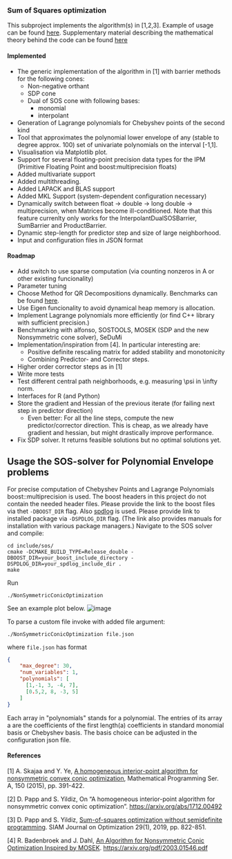 ### Sum of Squares optimization

This subproject implements the algorithm(s) in [1,2,3]. Example of usage can be found [here](../../doc/cpp_interface.md). 
Supplementary material describing the mathematical theory behind the code can be found [here](http://personal.lse.ac.uk/natura/gsoc2020/supplementary.pdf)

#### Implemented

* The generic implementation of the algorithm in [1] with barrier methods for the following cones:
    * Non-negative orthant
    * SDP cone
    * Dual of SOS cone with following bases:
        * monomial
        * interpolant   
* Generation of Lagrange polynomials for Chebyshev points of the second kind
* Tool that approximates the polynomial lower envelope of any (stable to degree approx. 100) set of univariate polynomials 
on the interval [-1,1].
* Visualisation via Matplotlib plot.
* Support for several floating-point precision data types for the IPM 
(Primitive Floating Point and boost:multiprecision floats)
* Added multivariate support
* Added multithreading.
* Added LAPACK and BLAS support
* Added MKL Support (system-dependent configuration necessary)
* Dynamically switch between float -> double -> long double -> multiprecision, when Matrices become ill-conditioned.
    Note that this feature currenlty only works for the InterpolantDualSOSBarrier, SumBarrier and ProductBarrier.
* Dynamic step-length for predictor step and size of large neighborhood.
* Input and configuration files in JSON format

#### Roadmap 

* Add switch to use sparse computation (via counting nonzeros in A or other existing funcionality)
* Parameter tuning
* Choose Method for QR Decompositions dynamically. Benchmarks can be found [here](https://eigen.tuxfamily.org/dox/group__DenseDecompositionBenchmark.html).
* Use Eigen funcionality to avoid dynamical heap memory is allocation.
* Implement Lagrange polynomials more efficiently (or find C++ library with sufficient precision.)
* Benchmarking with alfonso, SOSTOOLS, MOSEK (SDP and the new Nonsymmetric cone solver), SeDuMi 
* Implementation/inspiration from  [4]. In particular interesting are:
    * Positive definite rescaling matrix for added stability and monotonicity 
    * Combining Predictor- and Corrector steps.
* Higher order corrector steps as in [1]
* Write more tests
* Test different central path neighborhoods, e.g. measuring \psi in \infty norm. 
* Interfaces for R (and Python)
* Store the gradient and Hessian of the previous iterate (for failing next step in predictor direction)
    * Even better: For all the line steps, compute the new predictor/corrector direction. This is cheap, 
    as we already have gradient and hessian, but might drastically improve performance.
* Fix SDP solver. It returns feasible solutions but no optimal solutions yet.

## Usage the SOS-solver for Polynomial Envelope problems

For precise computation of Chebyshev Points and Lagrange Polynomials boost::multiprecision is used. The boost headers in this project do not contain the needed header files. Please provide the link to the boost files via thet `-DBOOST_DIR` flag. Also [spdlog](https://github.com/gabime/spdlog) is used. Please provide link to installed package via `-DSPDLOG_DIR` flag. (The link also provides manuals for installation with various package managers.)
Navigate to the SOS solver and compile:

```
cd include/sos/
cmake -DCMAKE_BUILD_TYPE=Release_double -DBOOST_DIR=your_boost_include_directory -DSPDLOG_DIR=your_spdlog_include_dir .
make
```

Run 

```
./NonSymmetricConicOptimization
```

See an example plot below.
![image](../include/sos/plot_saved.png "Example envelope")

To parse a custom file invoke with added file argument:

```
./NonSymmetricConicOptimization file.json
```

where `file.json` has format

``` json
{
    "max_degree": 30,
    "num_variables": 1,
    "polynomials": [
      [1,-1, 3, -4, 7],
      [0.5,2, 8, -3, 5]
    ]
}

```

Each array in "polynomials" stands for a polynomial. The entries of its array a are the coefficients of the first length(a) coefficients in standard monomial basis or Chebyshev basis. The basis choice can be adjusted in the configuration json file.



#### References

[1] A. Skajaa and Y. Ye, [A homogeneous interior-point algorithm for nonsymmetric convex conic optimization](https://web.stanford.edu/~yyye/nonsymmhsdimp.pdf), Mathematical Programming Ser. A, 150 (2015), pp. 391-422. 

[2] D. Papp and S. Yildiz, On “A homogeneous interior-point algorithm for nonsymmetric convex conic optimization”. https://arxiv.org/abs/1712.00492

[3] D. Papp and S. Yildiz, [Sum-of-squares optimization without semidefinite programming](https://arxiv.org/abs/1712.01792). SIAM Journal on Optimization 29(1), 2019, pp. 822-851. 

[4] R. Badenbroek and J. Dahl, [An Algorithm for Nonsymmetric Conic Optimization Inspired by MOSEK](https://arxiv.org/pdf/2003.01546.pdf). https://arxiv.org/pdf/2003.01546.pdf 


